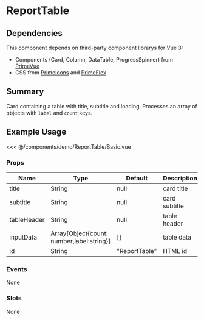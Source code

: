 <script setup>
import Basic from './demo/ReportTable/Basic.vue'
</script>

# ReportTable

## Dependencies

This component depends on third-party component librarys for Vue 3:

- Components (Card, Column, DataTable, ProgressSpinner) from [PrimeVue](https://www.primefaces.org/primevue/)
- CSS from [PrimeIcons](https://www.primefaces.org/showcase/icons.xhtml) and [PrimeFlex](https://www.primefaces.org/primeflex/)

## Summary

Card containing a table with title, subtitle and loading. Processes an array of objects with `label` and `count` keys.

## Example Usage

<DemoContainer>
  <Basic/>
</DemoContainer>

<<< @/components/demo/ReportTable/Basic.vue

### Props

| Name | Type | Default | Description |
| ---- | ---- | ------- | ----------- |
| title | String | null   | card title |
| subtitle | String | null | card subtitle |
| tableHeader | String | null | table header |
| inputData | Array[Object{count: number,label:string}] | [] | table data |
| id   | String | "ReportTable" | HTML id |

### Events

None

### Slots

None
